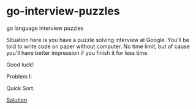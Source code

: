 # go-interview-puzzles
go language interview puzzles

Situation here is you have a puzzle solving interview at Google. You'll be told to write code on paper without computer. No time limit, but of cause you'll have better impression if you finish it for less time.

Good luck!

Problem I:

Quick Sort.

[Solution](https://github.com/fingerection/go-interview-puzzles/blob/master/quicksort.go)
